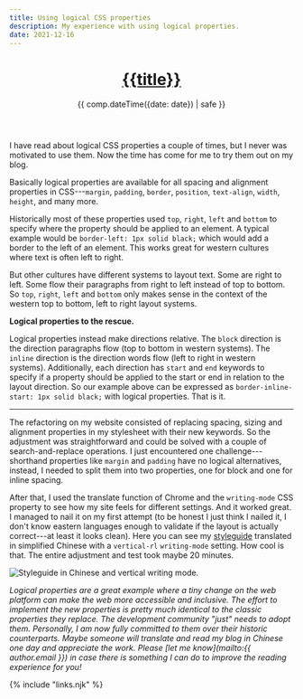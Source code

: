 ```yaml
---
title: Using logical CSS properties
description: My experience with using logical properties.
date: 2021-12-16
---
```


<header>

# [{{title}}](/)

{{ comp.dateTime({date: date}) | safe }}

</header><section>

I have read about logical CSS properties a couple of times, but I never was motivated to use them. Now the time has come for me to try them out on my blog.

Basically logical properties are available for all spacing and alignment properties in CSS---`margin`, `padding`, `border`, `position`, `text-align`, `width`, `height`, and many more.

Historically most of these properties used `top`, `right`, `left` and `bottom` to specify where the property should be applied to an element. A typical example would be `border-left: 1px solid black;` which would add a border to the left of an element. This works great for western cultures where text is often left to right.

But other cultures have different systems to layout text. Some are right to left. Some flow their paragraphs from right to left instead of top to bottom. So `top`, `right`, `left` and `bottom` only makes sense in the context of the western top to bottom, left to right layout systems.

**Logical properties to the rescue.**

Logical properties instead make directions relative. The `block` direction is the direction paragraphs flow (top to bottom in western systems). The `inline` direction is the direction words flow (left to right in western systems). Additionally, each direction has `start` and `end` keywords to specify if a property should be applied to the start or end in relation to the layout direction. So our example above can be expressed as `border-inline-start: 1px solid black;` with logical properties. That is it.

---

The refactoring on my website consisted of replacing spacing, sizing and alignment properties in my stylesheet with their new keywords. So the adjustment was straightforward and could be solved with a couple of search-and-replace operations. I just encountered one challenge---shorthand properties like `margin` and `padding` have no logical alternatives, instead, I needed to split them into two properties, one for block and one for inline spacing.

After that, I used the translate function of Chrome and the `writing-mode`  CSS property to see how my site feels for different settings. And it worked great. I managed to nail it on my first attempt (to be honest I just think I nailed it, I don't know eastern languages enough to validate if the layout is actually correct---at least it looks clean). Here you can see my [styleguide](/styleguide/) translated in simplified Chinese with a `vertical-rl` `writing-mode` setting. How cool is that. The entire adjustment and test took maybe 20 minutes.

![Styleguide in Chinese and vertical writing mode.](/assets/img/styleguide-chinese-vertical-writing-mode.png)

<footer>

_Logical properties are a great example where a tiny change on the web platform can make the web more accessible and inclusive. The effort to implement the new properties is pretty much identical to the classic properties they replace. The development community "just" needs to adopt them. Personally, I am now fully committed to them over their historic counterparts. Maybe someone will translate and read my blog in Chinese one day and appreciate the work. Please [let me know](mailto:{{ author.email }}) in case there is something I can do to improve the reading experience for you!_

</footer>

{% include "links.njk" %}

